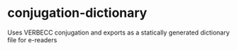 # conjugation-dictionary
Uses VERBECC conjugation and exports as a statically generated dictionary file for e-readers
